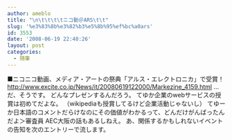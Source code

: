 ```yaml
---
author: ameblo
title: "\n\t\t\t\tニコ動＠ARS\t\t"
slug: '%e3%83%8b%e3%82%b3%e5%8b%95%ef%bc%a0ars'
id: 3553
date: '2008-06-19 22:40:26'
layout: post
categories:
  - 随筆
---
```


■ニコニコ動画、メディア・アートの祭典「アルス・エレクトロニカ」で受賞！ http://www.excite.co.jp/News/it/20080619122000/Markezine_4159.html ...だ、そうです。 どんなプレゼンするんだろう。 てゆか企業のwebサービスの授賞は初めてだよな。 （wikipediaも授賞してるけど企業活動じゃないし） てゆーか日本語のコメントだらけなのにその価値がわかるって、どんだけがんばったんだよ＞審査員 AEC大阪の話もあるしねえ。 あ、関係するかもしれないイベントの告知を次のエントリーで流します。